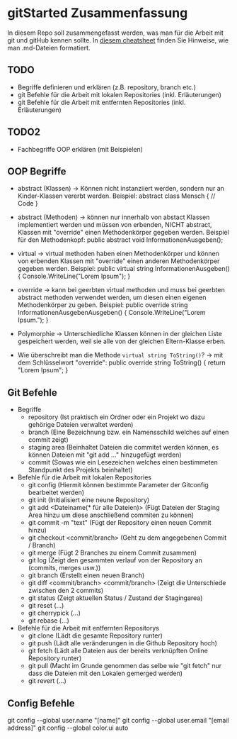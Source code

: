 # gitStarted Zusammenfassung
In diesem Repo soll zusammengefasst werden, was man für die Arbeit mit git und gitHub kennen sollte.
In [diesem cheatsheet](https://github.com/adam-p/markdown-here/wiki/Markdown-Cheatsheet) finden Sie Hinweise, wie man .md-Dateien formatiert.

## TODO
- Begriffe definieren und erklären (z.B. repository, branch etc.)
- git Befehle für die Arbeit mit lokalen Repositories (inkl. Erläuterungen)
- git Befehle für die Arbeit mit entfernten Repositories (inkl. Erläuterungen)

## TODO2
- Fachbegriffe OOP erklären (mit Beispielen)


## OOP Begriffe
  - abstract (Klassen) 
  -> Können nicht instanziiert werden, sondern nur an Kinder-Klassen vererbt werden. 
	Beispiel: 
	abstract class Mensch 
	{
	// Code
	}
	
  - abstract (Methoden)
  -> können nur innerhalb von abstact Klassen implementiert werden und müssen von erbenden, NICHT abstract, 
	 Klassen mit "override" einen Methodenkörper gegeben werden.
	 Beispiel für den Methodenkopf:
	 public abstract void InformationenAusgeben();
	 
  - virtual
  -> virtual methoden haben einen Methodenkörper und können von erbenden Klassen mit "override" einen
	 anderen Methodenkörper gegeben werden.
	 Beispiel:
	 public virtual string InformationenAusgeben()
	 {
		Console.WriteLine("Lorem Ipsum");
	 }
	   
  - override
  -> kann bei geerbten virtual methoden und muss bei geerbten abstract methoden verwendet werden, um diesen
     einen eigenen Methodenkörper zu geben.
	 Beispiel:
	 public override string InformationenAusgebenAusgeben()
	 {
		Console.WriteLine("Lorem Ipsum.");
	 }
	 
  - Polymorphie
  -> Unterschiedliche Klassen können in der gleichen Liste gespeichert werden, weil sie alle
	 von der gleichen Eltern-Klasse erben.
  
- Wie überschreibt man die Methode `virtual string ToString()`?
-> mit dem Schlüsselwort "override":
	public override string ToString()
	{
		return "Lorem Ipsum";
	}


## Git Befehle
- Begriffe
  - repository (Ist praktisch ein Ordner oder ein Projekt wo dazu gehörige Dateien verwaltet werden)
  - branch (Eine Bezeichnung bzw. ein Namensschild welches auf einen commit zeigt)
  - staging area (Beinhaltet Dateien die commitet werden können, es können Dateien mit "git add ..." hinzugefügt werden)
  - commit (Sowas wie ein Lesezeichen welches einen bestimmeten Standpunkt des Projekts beinhaltet)
- Befehle für die Arbeit mit lokalen Repositories
  - git config <params> (Hiermit können bestimmte Parameter der Gitconfig bearbeitet werden)
  - git init (Initialisiert eine neune Repository)
  - git add <Dateiname(* für alle Dateien)> (Fügt Dateien der Staging Area hinzu um diese anschließend commiten zu können)
  - git commit -m "text" (Fügt der Repository einen neuen Commit hinzu)
  - git checkout <commit/branch> (Geht zu dem angegebenen Commit / Branch)
  - git merge <branch> (Fügt 2 Branches zu einem Commit zusammen)
  - git log (Zeigt den gesammten verlauf von der Repository an (commits, merges usw.))
  - git branch <branch-name> (Erstellt einen neuen Branch)
  - git diff <commit/branch> <commit/branch> (Zeigt die Unterschiede zwischen den 2 commits)
  - git status (Zeigt aktuellen Status / Zustand der Stagingarea)
  - git reset (...)
  - git cherrypick (...)
  - git rebase (...)
- Befehle für die Arbeit mit entfernten Repositorys
  - git clone <link> (Lädt die gesamte Repository runter)
  - git push (Lädt alle veränderungen in die Github Repository hoch)
  - git fetch (Lädt alle Dateien aus der bereits verknüpften Online Repository runter)
  - git pull (Macht im Grunde genommen das selbe wie "git fetch" nur dass die Dateien mit den Lokalen gemerged werden)
  - git revert (...)


## Config Befehle
git config --global user.name "[name]"
git config --global user.email "[email address]"
git config --global color.ui auto
